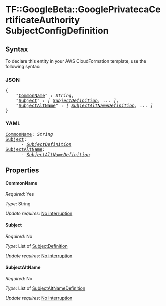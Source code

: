 # TF::GoogleBeta::GooglePrivatecaCertificateAuthority SubjectConfigDefinition

## Syntax

To declare this entity in your AWS CloudFormation template, use the following syntax:

### JSON

<pre>
{
    "<a href="#commonname" title="CommonName">CommonName</a>" : <i>String</i>,
    "<a href="#subject" title="Subject">Subject</a>" : <i>[ <a href="subjectdefinition.md">SubjectDefinition</a>, ... ]</i>,
    "<a href="#subjectaltname" title="SubjectAltName">SubjectAltName</a>" : <i>[ <a href="subjectaltnamedefinition.md">SubjectAltNameDefinition</a>, ... ]</i>
}
</pre>

### YAML

<pre>
<a href="#commonname" title="CommonName">CommonName</a>: <i>String</i>
<a href="#subject" title="Subject">Subject</a>: <i>
      - <a href="subjectdefinition.md">SubjectDefinition</a></i>
<a href="#subjectaltname" title="SubjectAltName">SubjectAltName</a>: <i>
      - <a href="subjectaltnamedefinition.md">SubjectAltNameDefinition</a></i>
</pre>

## Properties

#### CommonName

_Required_: Yes

_Type_: String

_Update requires_: [No interruption](https://docs.aws.amazon.com/AWSCloudFormation/latest/UserGuide/using-cfn-updating-stacks-update-behaviors.html#update-no-interrupt)

#### Subject

_Required_: No

_Type_: List of <a href="subjectdefinition.md">SubjectDefinition</a>

_Update requires_: [No interruption](https://docs.aws.amazon.com/AWSCloudFormation/latest/UserGuide/using-cfn-updating-stacks-update-behaviors.html#update-no-interrupt)

#### SubjectAltName

_Required_: No

_Type_: List of <a href="subjectaltnamedefinition.md">SubjectAltNameDefinition</a>

_Update requires_: [No interruption](https://docs.aws.amazon.com/AWSCloudFormation/latest/UserGuide/using-cfn-updating-stacks-update-behaviors.html#update-no-interrupt)

